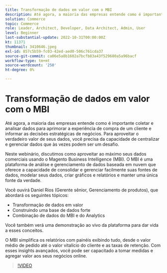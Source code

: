 ```yaml
---
title: Transformação de dados em valor com o MBI
description: Até agora, a maioria das empresas entende como é importante coletar e analisar dados para aprimorar a experiência de compra de um cliente e informar as decisões estratégicas de negócios. Para aproveitar o verdadeiro valor de seus dados, você precisa da capacidade de centralizar e gerenciar dados que às vezes podem ser um desafio.
solution: Commerce
topic: Commerce
role: Leader, Architect, Developer, Data Architect, Admin, User
level: Beginner
last-substantial-update: 2022-10-31T00:00:00Z
kt: 11371
thumbnail: 3410646.jpeg
exl-id: 857c5b59-fc03-42ed-aed0-506c761cda37
source-git-commit: ca06e5a8b1602a7bcfb83a43f529680a5a96bacf
workflow-type: tm+mt
source-wordcount: '250'
ht-degree: 0%

---
```


# Transformação de dados em valor com o MBI

Até agora, a maioria das empresas entende como é importante coletar e analisar dados para aprimorar a experiência de compra de um cliente e informar as decisões estratégicas de negócios. Para aproveitar o verdadeiro valor de seus dados, você precisa da capacidade de centralizar e gerenciar dados que às vezes podem ser um desafio.

Neste webinário, discutimos como aproveitar ao máximo seus dados comerciais usando o Magento Business Intelligence (MBI). O MBI é uma plataforma de análise e gerenciamento de dados baseada em nuvem que oferece a capacidade de consolidar e gerenciar facilmente suas fontes de dados, modelar seus dados, criar gráficos e relatórios e manter uma única fonte da verdade.

Você ouvirá Daniel Rios (Gerente sênior, Gerenciamento de produtos), que abordará os seguintes tópicos:

* Transformação de dados em valor
* Construindo uma base de dados forte
* Combinação de dados do MBI e do Analytics

Você também verá uma demonstração ao vivo da plataforma para dar vida a esses conceitos.

O MBI simplifica os relatórios com painéis exibindo tudo, desde o valor médio de pedido até o valor vitalício do cliente e as taxas de retenção. Com esses insights avançados, você pode ser capacitado a tomar medidas e agregar valor aos seus negócios online.

>[!VIDEO](https://video.tv.adobe.com/v/3410646/?quality=12&learn=on)
